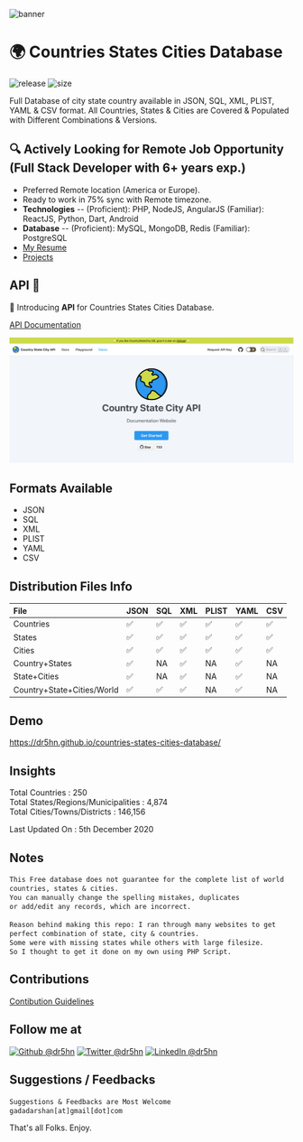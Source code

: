 ![banner](https://github.com/dr5hn/countries-states-cities-database/raw/master/.github/banner.png)

# 🌍 Countries States Cities Database
![release](https://img.shields.io/github/v/release/dr5hn/countries-states-cities-database?style=flat-square)
![size](https://img.shields.io/github/repo-size/dr5hn/countries-states-cities-database?label=size&style=flat-square)

Full Database of city state country available in JSON, SQL, XML, PLIST, YAML & CSV format.
All Countries, States & Cities are Covered & Populated with Different Combinations & Versions.

## 🔍 Actively Looking for Remote Job Opportunity  (Full Stack Developer with 6+ years exp.)
- Preferred Remote location (America or Europe). 
- Ready to work in 75% sync with Remote timezone.
- **Technologies** -- (Proficient): PHP, NodeJS, AngularJS (Familiar): ReactJS, Python, Dart, Android
- **Database** -- (Proficient): MySQL, MongoDB, Redis (Familiar): PostgreSQL
- [My Resume](https://github.com/dr5hn/resume)
- [Projects](https://github.com/dr5hn/resume/blob/main/projects.md)

## API 🚀
🎉 Introducing **API** for Countries States Cities Database.

[API Documentation](https://countrystatecity.in/)

[![banner](.github/api.png)](https://countrystatecity.in/)

## Formats Available
- JSON
- SQL
- XML
- PLIST
- YAML
- CSV

## Distribution Files Info
File | JSON | SQL | XML | PLIST | YAML | CSV
:------------ | :-------------| :-------------| :------------- |:-------------|:-------------|:-------------
Countries | :white_check_mark: | :white_check_mark: | :white_check_mark: | :white_check_mark: | :white_check_mark: | :white_check_mark:
States | :white_check_mark: | :white_check_mark: | :white_check_mark: | :white_check_mark: | :white_check_mark: | :white_check_mark:
Cities | :white_check_mark: | :white_check_mark: | :white_check_mark: | :white_check_mark: | :white_check_mark: | :white_check_mark:
Country+States | :white_check_mark: | NA | :white_check_mark: | NA | :white_check_mark: | NA
State+Cities | :white_check_mark: | NA | :white_check_mark: | NA | :white_check_mark: | NA
Country+State+Cities/World | :white_check_mark: |  :white_check_mark: | :white_check_mark: | NA | :white_check_mark: | NA

## Demo
https://dr5hn.github.io/countries-states-cities-database/

## Insights
Total Countries : 250 <br>
Total States/Regions/Municipalities : 4,874 <br>
Total Cities/Towns/Districts : 146,156 <br>

Last Updated On : 5th December 2020

## Notes
```
This Free database does not guarantee for the complete list of world
countries, states & cities.
You can manually change the spelling mistakes, duplicates
or add/edit any records, which are incorrect.

Reason behind making this repo: I ran through many websites to get
perfect combination of state, city & countries.
Some were with missing states while others with large filesize.
So I thought to get it done on my own using PHP Script.
```

## Contributions
[Contibution Guidelines](https://github.com/dr5hn/countries-states-cities-database/blob/master/.github/CONTRIBUTING.md)

## Follow me at
<a href="https://github.com/dr5hn/"><img alt="Github @dr5hn" src="https://img.shields.io/static/v1?logo=github&message=Github&color=black&style=flat-square&label=" /></a> <a href="https://twitter.com/dr5hn/"><img alt="Twitter @dr5hn" src="https://img.shields.io/static/v1?logo=twitter&message=Twitter&color=black&style=flat-square&label=" /></a> <a href="https://www.linkedin.com/in/dr5hn/"><img alt="LinkedIn @dr5hn" src="https://img.shields.io/static/v1?logo=linkedin&message=LinkedIn&color=black&style=flat-square&label=&link=https://twitter.com/dr5hn" /></a>

## Suggestions / Feedbacks
```
Suggestions & Feedbacks are Most Welcome
gadadarshan[at]gmail[dot]com
```

That's all Folks. Enjoy.
